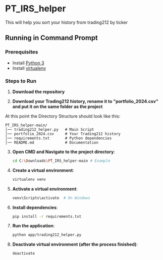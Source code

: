 # PT_IRS_helper
This will help you sort your history from trading212 by ticker

## Running in Command Prompt

### Prerequisites
- Install [Python 3](https://www.python.org/downloads/)
- Install [virtualenv](https://virtualenv.pypa.io/en/latest/)

### Steps to Run
1. **Download the repository**

2. **Download your Trading212 history, rename it to "portfolio_2024.csv" and put it on the same folder as the project**

At this point the Directory Structure should look like this:
```
PT_IRS_helper-main/
│── trading212_helper.py   # Main Script
│── portfolio_2024.csv     # Your Trading212 history
│── requirements.txt       # Python dependencies
│── README.md              # Documentation
```

3. **Open CMD and Navigate to the project directory**:
   ```sh
   cd C:\Downloads\PT_IRS_helper-main # Example
   ```
   
4. **Create a virtual environment**:
   ```sh
   virtualenv venv
   ```
5. **Activate a virtual environment**:
   ```sh
   venv\Scripts\activate  # On Windows
   ```

6. **Install dependencies**:
   ```sh
   pip install -r requirements.txt
   ```

7. **Run the application**:
   ```sh
   python app/trading212_helper.py
   ```

8. **Deactivate virtual environment (after the process finished)**:
   ```sh
   deactivate
   ```
